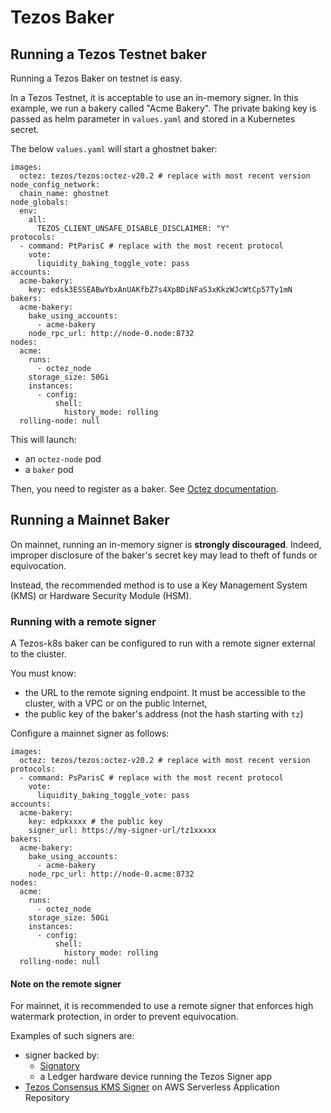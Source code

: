 # Tezos Baker

## Running a Tezos Testnet baker

Running a Tezos Baker on testnet is easy.

In a Tezos Testnet, it is acceptable to use an in-memory signer. In this example, we run a bakery called "Acme Bakery". The private baking key is passed as helm parameter in `values.yaml` and stored in a Kubernetes secret.

The below `values.yaml` will start a ghostnet baker:

```
images:
  octez: tezos/tezos:octez-v20.2 # replace with most recent version
node_config_network:
  chain_name: ghostnet
node_globals:
  env:
    all:
      TEZOS_CLIENT_UNSAFE_DISABLE_DISCLAIMER: "Y"
protocols:
  - command: PtParisC # replace with the most recent protocol
    vote:
      liquidity_baking_toggle_vote: pass
accounts:
  acme-bakery:
    key: edsk3ESSEABwYbxAnUAKfbZ7s4XpBDiNFaS3xKkzWJcWtCp57Ty1mN
bakers:
  acme-bakery:
    bake_using_accounts:
      - acme-bakery
    node_rpc_url: http://node-0.node:8732
nodes:
  acme:
    runs:
      - octez_node
    storage_size: 50Gi
    instances:
      - config:
          shell:
            history_mode: rolling
  rolling-node: null
```

This will launch:

* an `octez-node` pod
* a `baker` pod

Then, you need to register as a baker. See [Octez documentation](https://tezos.gitlab.io/introduction/howtorun.html#register-and-check-your-rights).

## Running a Mainnet Baker

On mainnet, running an in-memory signer is **strongly discouraged**. Indeed, improper disclosure of the baker's secret key may lead to theft of funds or equivocation.

Instead, the recommended method is to use a Key Management System (KMS) or Hardware Security Module (HSM).

### Running with a remote signer

A Tezos-k8s baker can be configured to run with a remote signer external to the cluster.

You must know:
* the URL to the remote signing endpoint. It must be accessible to the cluster, with a VPC or on the public Internet,
* the public key of the baker's address (not the hash starting with `tz`)

Configure a mainnet signer as follows:

```
images:
  octez: tezos/tezos:octez-v20.2 # replace with most recent version
protocols:
  - command: PsParisC # replace with the most recent protocol
    vote:
      liquidity_baking_toggle_vote: pass
accounts:
  acme-bakery:
    key: edpkxxxx # the public key
    signer_url: https://my-signer-url/tz1xxxxx
bakers:
  acme-bakery:
    bake_using_accounts:
      - acme-bakery
    node_rpc_url: http://node-0.acme:8732
nodes:
  acme:
    runs:
      - octez_node
    storage_size: 50Gi
    instances:
      - config:
          shell:
            history_mode: rolling
  rolling-node: null
```

#### Note on the remote signer

For mainnet, it is recommended to use a remote signer that enforces high watermark protection, in order to prevent equivocation.

Examples of such signers are:

* signer backed by:
  * [Signatory](https://signatory.io)
  * a Ledger hardware device running the Tezos Signer app
* [Tezos Consensus KMS Signer](https://serverlessrepo.aws.amazon.com/applications/us-east-2/030073751340/tezos-consensus-kms-signer) on AWS Serverless Application Repository
